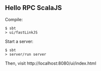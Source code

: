 Hello RPC ScalaJS
--- 


Compile:
```
$ sbt
> ui/fastLinkJS
```

Start a server:

```
$ sbt
> server/run server
```

Then, visit http://localhost:8080/ui/index.html

